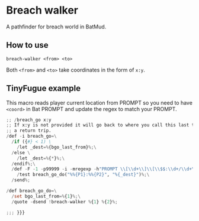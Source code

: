 Breach walker
=============

A pathfinder for breach world in BatMud.


How to use
----------

```shell
breach-walker <from> <to>
```

Both `<from>` and `<to>` take coordinates in the form of `x:y`.


TinyFugue example
-----------------

This macro reads player current location from PROMPT so you need to have
`<coord>` in Bat PROMPT and update the regex to match your PROMPT.

```tf
;; /breach_go x:y
;; If x:y is not provided it will go back to where you call this last time, as
;; a return trip.
/def -i breach_go=\
  /if ({#} < 1) \
    /let _dest=%{bgo_last_from}%;\
  /else \
    /let _dest=%{*}%;\
  /endif%;\
  /def -F -1 -p99999 -i -mregexp -h"PROMPT \\[\\d+\\]\\[\\$$:\\d+/\\d+\\]\\[\\d+kg\\]\\[\\w+\\|(\\d+),(\\d+)\\]\\[\\w+\\] >" _bgo_prompt_hook=\
    /test breach_go_do("%%{P1}:%%{P2}", "%{_dest}")%;\
  /send%;

/def breach_go_do=\
  /set bgo_last_from=%{1}%;\
  /quote -dsend !breach-walker %{1} %{2}%;

;;; }}}
```
